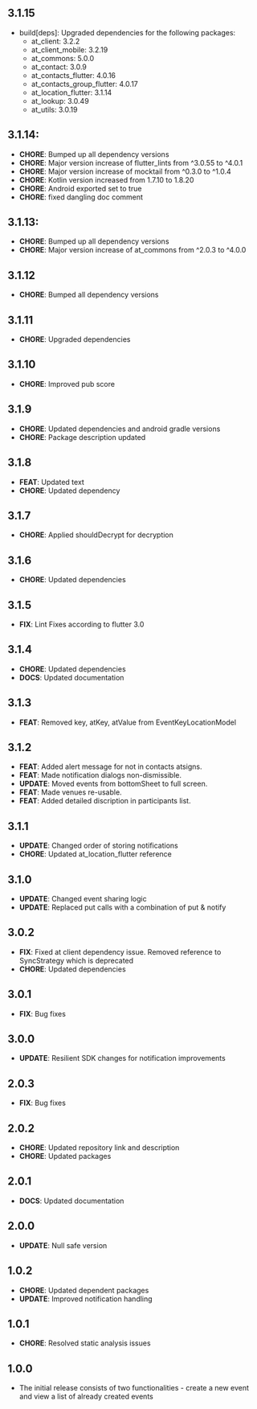## 3.1.15
- build[deps]: Upgraded dependencies for the following packages:
    - at_client: 3.2.2
    - at_client_mobile: 3.2.19
    - at_commons: 5.0.0
    - at_contact: 3.0.9
    - at_contacts_flutter: 4.0.16
    - at_contacts_group_flutter: 4.0.17
    - at_location_flutter: 3.1.14
    - at_lookup: 3.0.49
    - at_utils: 3.0.19
## 3.1.14:

- **CHORE**: Bumped up all dependency versions
- **CHORE**: Major version increase of flutter_lints from ^3.0.55 to ^4.0.1
- **CHORE**: Major version increase of mocktail from ^0.3.0 to ^1.0.4
- **CHORE**: Kotlin version increased from 1.7.10 to 1.8.20
- **CHORE**: Android exported set to true
- **CHORE**: fixed dangling doc comment

## 3.1.13:

- **CHORE**: Bumped up all dependency versions
- **CHORE**: Major version increase of at_commons from ^2.0.3 to ^4.0.0

## 3.1.12

- **CHORE**: Bumped all dependency versions

## 3.1.11

- **CHORE**: Upgraded dependencies

## 3.1.10

- **CHORE**: Improved pub score

## 3.1.9

- **CHORE**: Updated dependencies and android gradle versions
- **CHORE**: Package description updated

## 3.1.8

- **FEAT**: Updated text
- **CHORE**: Updated dependency

## 3.1.7

- **CHORE**: Applied shouldDecrypt for decryption

## 3.1.6

- **CHORE**: Updated dependencies

## 3.1.5

- **FIX**: Lint Fixes according to flutter 3.0

## 3.1.4

- **CHORE**: Updated dependencies
- **DOCS**: Updated documentation

## 3.1.3

- **FEAT**: Removed key, atKey, atValue from EventKeyLocationModel

## 3.1.2

- **FEAT**: Added alert message for not in contacts atsigns.
- **FEAT**: Made notification dialogs non-dismissible.
- **UPDATE**: Moved events from bottomSheet to full screen.
- **FEAT**: Made venues re-usable.
- **FEAT**: Added detailed discription in participants list.

## 3.1.1

- **UPDATE**: Changed order of storing notifications
- **CHORE**: Updated at_location_flutter reference

## 3.1.0

- **UPDATE**: Changed event sharing logic
- **UPDATE**: Replaced put calls with a combination of put & notify

## 3.0.2

- **FIX**: Fixed at client dependency issue. Removed reference to SyncStrategy which is deprecated
- **CHORE**: Updated dependencies

## 3.0.1

- **FIX**: Bug fixes

## 3.0.0

- **UPDATE**: Resilient SDK changes for notification improvements

## 2.0.3

- **FIX**: Bug fixes

## 2.0.2

- **CHORE**: Updated repository link and description
- **CHORE**: Updated packages

## 2.0.1

- **DOCS**: Updated documentation

## 2.0.0

- **UPDATE**: Null safe version

## 1.0.2

- **CHORE**: Updated dependent packages
- **UPDATE**: Improved notification handling

## 1.0.1

- **CHORE**: Resolved static analysis issues

## 1.0.0

- The initial release consists of two functionalities - create a new event and view a list of already created events
